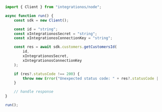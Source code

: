 <!-- Start SDK Example Usage [usage] -->
```typescript
import { Client } from "integrationos/node";

async function run() {
    const sdk = new Client();

    const id = "string";
    const xIntegrationosSecret = "string";
    const xIntegrationosConnectionKey = "string";

    const res = await sdk.customers.getCustomersId(
        id,
        xIntegrationosSecret,
        xIntegrationosConnectionKey
    );

    if (res?.statusCode !== 200) {
        throw new Error("Unexpected status code: " + res?.statusCode || "-");
    }

    // handle response
}

run();

```
<!-- End SDK Example Usage [usage] -->